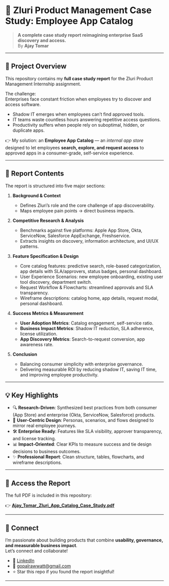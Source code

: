 # 🚀 Zluri Product Management Case Study: Employee App Catalog

> **A complete case study report reimagining enterprise SaaS discovery and access.**  
> By **Ajay Tomar**

---

## 📖 Project Overview
This repository contains my **full case study report** for the Zluri Product Management Internship assignment.  

The challenge:  
Enterprises face constant friction when employees try to discover and access software.  
- Shadow IT emerges when employees can’t find approved tools.  
- IT teams waste countless hours answering repetitive access questions.  
- Productivity suffers when people rely on suboptimal, hidden, or duplicate apps.  

👉 My solution: an **Employee App Catalog** — an *internal app store* designed to let employees **search, explore, and request access** to approved apps in a consumer-grade, self-service experience.

---

## 📂 Report Contents
The report is structured into five major sections:

1. **Background & Context**  
   - Defines Zluri’s role and the core challenge of app discoverability.  
   - Maps employee pain points → direct business impacts.  

2. **Competitive Research & Analysis**  
   - Benchmarks against five platforms: Apple App Store, Okta, ServiceNow, Salesforce AppExchange, Freshservice.  
   - Extracts insights on discovery, information architecture, and UI/UX patterns.  

3. **Feature Specification & Design**  
   - Core catalog features: predictive search, role-based categorization, app details with SLA/approvers, status badges, personal dashboard.  
   - User Experience Scenarios: new employee onboarding, existing user tool discovery, department switch.  
   - Request Workflow & Flowcharts: streamlined approvals and SLA transparency.  
   - Wireframe descriptions: catalog home, app details, request modal, personal dashboard.  

4. **Success Metrics & Measurement**  
   - **User Adoption Metrics**: Catalog engagement, self-service ratio.  
   - **Business Impact Metrics**: Shadow IT reduction, SLA adherence, license utilization.  
   - **App Discovery Metrics**: Search-to-request conversion, app awareness rate.  

5. **Conclusion**  
   - Balancing consumer simplicity with enterprise governance.  
   - Delivering measurable ROI by reducing shadow IT, saving IT time, and improving employee productivity.  

---

## 💡 Key Highlights
- 🔍 **Research-Driven**: Synthesized best practices from both consumer (App Store) and enterprise (Okta, ServiceNow, Salesforce) products.  
- 🎨 **User-Centric Design**: Personas, scenarios, and flows designed to mirror real employee journeys.  
- 🛠️ **Enterprise Ready**: Features like SLA visibility, approver transparency, and license tracking.  
- 📊 **Impact-Oriented**: Clear KPIs to measure success and tie design decisions to business outcomes.  
- ✨ **Professional Report**: Clean structure, tables, flowcharts, and wireframe descriptions.  

---

## 📄 Access the Report
The full PDF is included in this repository:  

👉 **[Ajay_Tomar_Zluri_App_Catalog_Case_Study.pdf](./Ajay_Tomar_Zluri_App_Catalog_Case_Study.pdf)**  

---

## 🤝 Connect
I’m passionate about building products that combine **usability, governance, and measurable business impact**.  
Let’s connect and collaborate!  

- 💼 [LinkedIn](https://www.linkedin.com/in/gopalrawat/)  
- 📧 gopalrawwatt@gmail.com  
- ⭐ Star this repo if you found the report insightful!  

---